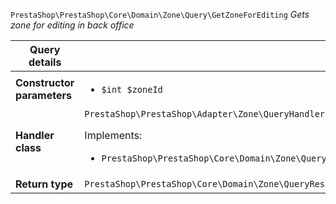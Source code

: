 `PrestaShop\PrestaShop\Core\Domain\Zone\Query\GetZoneForEditing`
_Gets zone for editing in back office_

| Query details              |    |
| -------------------------- | -- |
| **Constructor parameters** | <ul> <li>`$int $zoneId`</li> </ul> |
| **Handler class**          | `PrestaShop\PrestaShop\Adapter\Zone\QueryHandler\GetZoneForEditingHandler`  <p> Implements: </p> <ul>  <li>`PrestaShop\PrestaShop\Core\Domain\Zone\QueryHandler\GetZoneForEditingHandlerInterface`</li>  |
| **Return type** |  `PrestaShop\PrestaShop\Core\Domain\Zone\QueryResult\EditableZone`  |
